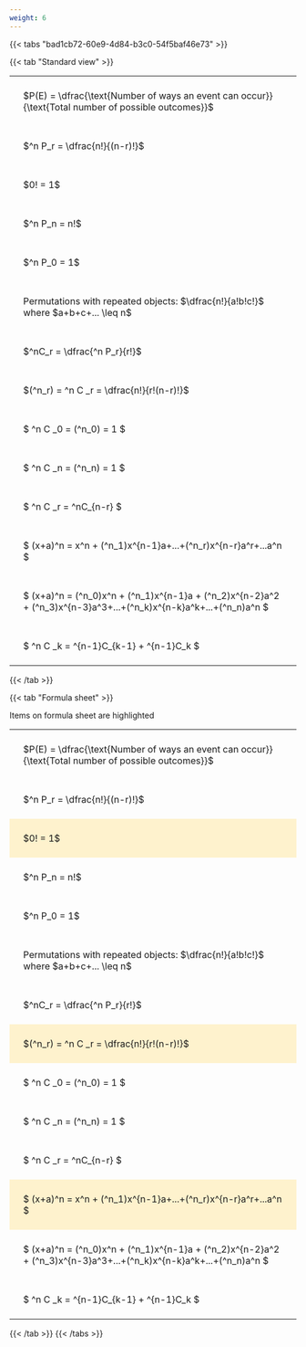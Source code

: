 ```yaml
---
weight: 6
---
```


{{< tabs "bad1cb72-60e9-4d84-b3c0-54f5baf46e73" >}}

{{< tab "Standard view" >}}

<style type="text/css">
#T_ef6cb th.col_heading {
  text-align: left;
  font-size: 1em;
}
#T_ef6cb td {
  text-align: left;
  font-size: 1em;
  padding: 1.5em;
}
</style>
<table id="T_ef6cb">
  <thead>
  </thead>
  <tbody>
    <tr>
      <td id="T_ef6cb_row0_col0" class="data row0 col0" >$P(E) = \dfrac{\text{Number of ways an event can occur}}{\text{Total number of possible outcomes}}$</td>
    </tr>
    <tr>
      <td id="T_ef6cb_row1_col0" class="data row1 col0" >$^n P_r = \dfrac{n!}{(n-r)!}$</td>
    </tr>
    <tr>
      <td id="T_ef6cb_row2_col0" class="data row2 col0" >$0! = 1$</td>
    </tr>
    <tr>
      <td id="T_ef6cb_row3_col0" class="data row3 col0" >$^n P_n = n!$</td>
    </tr>
    <tr>
      <td id="T_ef6cb_row4_col0" class="data row4 col0" >$^n P_0 = 1$</td>
    </tr>
    <tr>
      <td id="T_ef6cb_row5_col0" class="data row5 col0" >Permutations with repeated objects: $\dfrac{n!}{a!b!c!}$ where $a+b+c+... \leq n$</td>
    </tr>
    <tr>
      <td id="T_ef6cb_row6_col0" class="data row6 col0" >$^nC_r = \dfrac{^n P_r}{r!}$</td>
    </tr>
    <tr>
      <td id="T_ef6cb_row7_col0" class="data row7 col0" >$(^n_r) = ^n C _r = \dfrac{n!}{r!(n-r)!}$</td>
    </tr>
    <tr>
      <td id="T_ef6cb_row8_col0" class="data row8 col0" >$ ^n C _0 = (^n_0) = 1 $</td>
    </tr>
    <tr>
      <td id="T_ef6cb_row9_col0" class="data row9 col0" >$ ^n C _n = (^n_n) = 1 $</td>
    </tr>
    <tr>
      <td id="T_ef6cb_row10_col0" class="data row10 col0" >$ ^n C _r = ^nC_{n-r} $</td>
    </tr>
    <tr>
      <td id="T_ef6cb_row11_col0" class="data row11 col0" >$ (x+a)^n = x^n + (^n_1)x^{n-1}a+...+(^n_r)x^{n-r}a^r+...a^n    $</td>
    </tr>
    <tr>
      <td id="T_ef6cb_row12_col0" class="data row12 col0" >$ (x+a)^n = (^n_0)x^n + (^n_1)x^{n-1}a + (^n_2)x^{n-2}a^2 + (^n_3)x^{n-3}a^3+...+(^n_k)x^{n-k}a^k+...+(^n_n)a^n $</td>
    </tr>
    <tr>
      <td id="T_ef6cb_row13_col0" class="data row13 col0" >$ ^n C _k = ^{n-1}C_{k-1} + ^{n-1}C_k $</td>
    </tr>
  </tbody>
</table>
{{< /tab >}}

{{< tab "Formula sheet" >}}

Items on formula sheet are highlighted 
<br>
<style type="text/css">
#T_e5516 th.col_heading {
  text-align: left;
  font-size: 1em;
}
#T_e5516 td {
  text-align: left;
  font-size: 1em;
  padding: 1.5em;
}
#T_e5516_row0_col0, #T_e5516_row1_col0, #T_e5516_row3_col0, #T_e5516_row4_col0, #T_e5516_row5_col0, #T_e5516_row6_col0, #T_e5516_row8_col0, #T_e5516_row9_col0, #T_e5516_row10_col0, #T_e5516_row12_col0, #T_e5516_row13_col0 {
  background-color: rgba(0,0,0,0);
}
#T_e5516_row2_col0, #T_e5516_row7_col0, #T_e5516_row11_col0 {
  background-color: rgba(255,194,10, 0.2);
}
</style>
<table id="T_e5516">
  <thead>
  </thead>
  <tbody>
    <tr>
      <td id="T_e5516_row0_col0" class="data row0 col0" >$P(E) = \dfrac{\text{Number of ways an event can occur}}{\text{Total number of possible outcomes}}$</td>
    </tr>
    <tr>
      <td id="T_e5516_row1_col0" class="data row1 col0" >$^n P_r = \dfrac{n!}{(n-r)!}$</td>
    </tr>
    <tr>
      <td id="T_e5516_row2_col0" class="data row2 col0" >$0! = 1$</td>
    </tr>
    <tr>
      <td id="T_e5516_row3_col0" class="data row3 col0" >$^n P_n = n!$</td>
    </tr>
    <tr>
      <td id="T_e5516_row4_col0" class="data row4 col0" >$^n P_0 = 1$</td>
    </tr>
    <tr>
      <td id="T_e5516_row5_col0" class="data row5 col0" >Permutations with repeated objects: $\dfrac{n!}{a!b!c!}$ where $a+b+c+... \leq n$</td>
    </tr>
    <tr>
      <td id="T_e5516_row6_col0" class="data row6 col0" >$^nC_r = \dfrac{^n P_r}{r!}$</td>
    </tr>
    <tr>
      <td id="T_e5516_row7_col0" class="data row7 col0" >$(^n_r) = ^n C _r = \dfrac{n!}{r!(n-r)!}$</td>
    </tr>
    <tr>
      <td id="T_e5516_row8_col0" class="data row8 col0" >$ ^n C _0 = (^n_0) = 1 $</td>
    </tr>
    <tr>
      <td id="T_e5516_row9_col0" class="data row9 col0" >$ ^n C _n = (^n_n) = 1 $</td>
    </tr>
    <tr>
      <td id="T_e5516_row10_col0" class="data row10 col0" >$ ^n C _r = ^nC_{n-r} $</td>
    </tr>
    <tr>
      <td id="T_e5516_row11_col0" class="data row11 col0" >$ (x+a)^n = x^n + (^n_1)x^{n-1}a+...+(^n_r)x^{n-r}a^r+...a^n    $</td>
    </tr>
    <tr>
      <td id="T_e5516_row12_col0" class="data row12 col0" >$ (x+a)^n = (^n_0)x^n + (^n_1)x^{n-1}a + (^n_2)x^{n-2}a^2 + (^n_3)x^{n-3}a^3+...+(^n_k)x^{n-k}a^k+...+(^n_n)a^n $</td>
    </tr>
    <tr>
      <td id="T_e5516_row13_col0" class="data row13 col0" >$ ^n C _k = ^{n-1}C_{k-1} + ^{n-1}C_k $</td>
    </tr>
  </tbody>
</table>
{{< /tab >}}
{{< /tabs >}}
